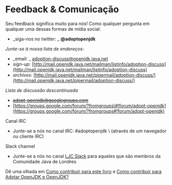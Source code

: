 # Feedback & Comunicação

Seu feedback significa muito para nós! Como qualquer pergunta em qualquer uma dessas formas de mídia social:

* _siga-nos no twitter: _ **@adoptopenjdk**

_Junte-se à nossa lista de endereços:_

* _email: _ adoption-discuss@openjdk.java.net
* _sign-up:_ [http://mail.openjdk.java.net/mailman/listinfo/adoption-discuss](http://mail.openjdk.java.net/mailman/listinfo/adoption-discuss)
* _archives:_ [http://mail.openjdk.java.net/pipermail/adoption-discuss/](http://mail.openjdk.java.net/pipermail/adoption-discuss/)

_Lista de discussão descontinuada_

* ~~adopt-openjdk@googlegroups.com~~
* [https://groups.google.com/forum/?fromgroups\#!forum/adopt-openjdk](https://groups.google.com/forum/?fromgroups#!forum/adopt-openjdk)


Canal IRC

* Junte-se a nós no canal IRC: \#adoptopenjdk \ (através de um navegador ou cliente IRC)

Slack channel

* Junte-se a nós no canal [LJC Slack](https://londonjavacommunity.slack.com/archives/adopt-openjdk-n-jsrs) para aqueles que são membros da Comunidade Java de Londres

Dê uma olhada em [Como contribuir para este livro](how-to-navigate/contribute.md) e [Como contribuir para Adotar OpenJDK e OpenJDK?](how-to-navigate/how_to_contribute_to_adopt_openjdk_and_openjdk.md)